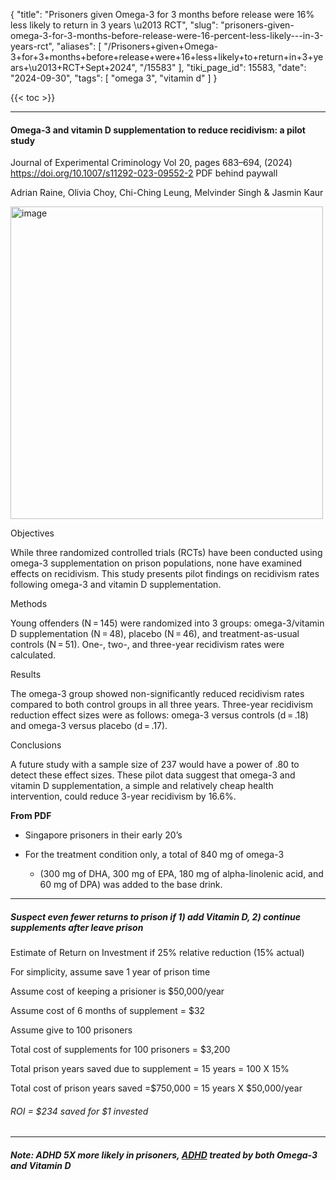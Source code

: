{
    "title": "Prisoners given Omega-3 for 3 months before release were 16% less likely to return in 3 years \u2013 RCT",
    "slug": "prisoners-given-omega-3-for-3-months-before-release-were-16-percent-less-likely---in-3-years-rct",
    "aliases": [
        "/Prisoners+given+Omega-3+for+3+months+before+release+were+16+less+likely+to+return+in+3+years+\u2013+RCT+Sept+2024",
        "/15583"
    ],
    "tiki_page_id": 15583,
    "date": "2024-09-30",
    "tags": [
        "omega 3",
        "vitamin d"
    ]
}


{{< toc >}}

---

#### Omega-3 and vitamin D supplementation to reduce recidivism: a pilot study

Journal of Experimental Criminology  Vol 20, pages 683–694, (2024) https://doi.org/10.1007/s11292-023-09552-2 PDF behind paywall

Adrian Raine, Olivia Choy, Chi-Ching Leung, Melvinder Singh & Jasmin Kaur 

<img src="https://d378j1rmrlek7x.cloudfront.net/attachments/webp/recidivism.webp" alt="image" width="500">

Objectives

While three randomized controlled trials (RCTs) have been conducted using omega-3 supplementation on prison populations, none have examined effects on recidivism. This study presents pilot findings on recidivism rates following omega-3 and vitamin D supplementation.

Methods

Young offenders (N = 145) were randomized into 3 groups: omega-3/vitamin D supplementation (N = 48), placebo (N = 46), and treatment-as-usual controls (N = 51). One-, two-, and three-year recidivism rates were calculated.

Results

The omega-3 group showed non-significantly reduced recidivism rates compared to both control groups in all three years. Three-year recidivism reduction effect sizes were as follows: omega-3 versus controls (d = .18) and omega-3 versus placebo (d = .17).

Conclusions

A future study with a sample size of 237 would have a power of .80 to detect these effect sizes. These pilot data suggest that omega-3 and vitamin D supplementation, a simple and relatively cheap health intervention, could reduce 3-year recidivism by 16.6%.

 **From PDF** 

* Singapore prisoners in their early 20’s

* For the treat­ment condition only, a total of 840 mg of omega-3 

   * (300 mg of DHA, 300 mg of EPA, 180 mg of alpha-linolenic acid, and 60 mg of DPA) was added to the base drink. 

---

##### Suspect even fewer returns to prison if 1) add Vitamin D, 2) continue supplements after leave prison

Estimate of Return on Investment if 25% relative reduction (15% actual)

For simplicity, assume save 1 year of prison time

Assume cost of keeping a prisioner is $50,000/year

Assume cost of 6 months of supplement = $32

Assume give to 100 prisoners 

Total cost of supplements for 100 prisoners = $3,200

Total prison years saved due to supplement = 15 years  = 100 X 15%

Total cost of prison years saved =$750,000 = 15 years X $50,000/year

###### ROI = $234 saved for $1 invested

---

##### Note: ADHD 5X more likely in prisoners, [ADHD](/posts/adhd-and-vitamin-d-deficiency) treated by both Omega-3 and Vitamin D